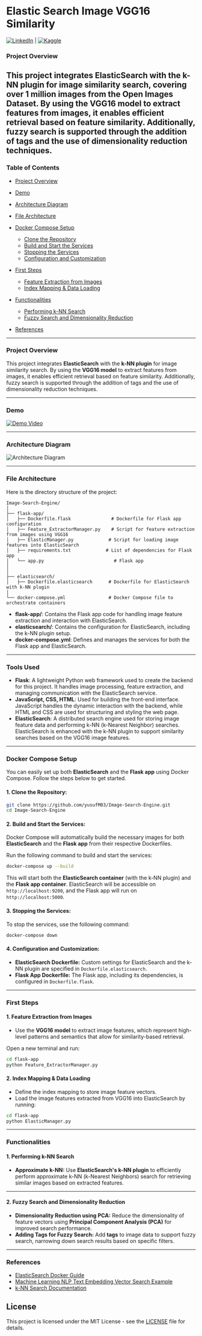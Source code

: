# **Elastic Search Image VGG16 Similarity**

[![LinkedIn](https://upload.wikimedia.org/wikipedia/commons/c/ca/LinkedIn_logo_initials.png)](https://www.linkedin.com/in/youssef-makhlouf-608aa622a/) |
[![Kaggle](https://upload.wikimedia.org/wikipedia/commons/7/7c/Kaggle_logo.png)](https://www.kaggle.com/yusuf03)

### **Project Overview**
This project integrates **ElasticSearch** with the **k-NN plugin** for image similarity search, covering over 1 million images from the Open Images Dataset. By using the **VGG16 model** to extract features from images, it enables efficient retrieval based on feature similarity. Additionally, fuzzy search is supported through the addition of tags and the use of dimensionality reduction techniques.
---
### **Table of Contents**
- [Project Overview](#project-overview)
- [Demo](#Demo)
- [Architecture Diagram](#architecture-diagram)
- [File Architecture](#file-architecture)

- [Docker Compose Setup](#docker-compose-setup)
  - [Clone the Repository](#clone-the-repository)
  - [Build and Start the Services](#build-and-start-the-services)
  - [Stopping the Services](#stopping-the-services)
  - [Configuration and Customization](#configuration-and-customization)
- [First Steps](#first-steps)
  - [Feature Extraction from Images](#feature-extraction-from-images)
  - [Index Mapping & Data Loading](#index-mapping--data-loading)
- [Functionalities](#functionalities)
  - [Performing k-NN Search](#performing-knn-search)
  - [Fuzzy Search and Dimensionality Reduction](#fuzzy-search-and-dimensionality-reduction)
- [References](#references)

---

### **Project Overview**
This project integrates **ElasticSearch** with the **k-NN plugin** for image similarity search. By using the **VGG16 model** to extract features from images, it enables efficient retrieval based on feature similarity. Additionally, fuzzy search is supported through the addition of tags and the use of dimensionality reduction techniques.

---
### **Demo**
[![Demo Video](https://github.com/yusufM03/Image-Search-Engine/blob/main/assets/thumbnail.png)](https://github.com/yusufM03/Image-Search-Engine/blob/main/assets/Demo.mp4)

---

### **Architecture Diagram**
![Architecture Diagram](assets/diagram.png)

---

### **File Architecture**

Here is the directory structure of the project:

```plaintext
Image-Search-Engine/
│
├── flask-app/
│   ├── Dockerfile.flask               # Dockerfile for Flask app configuration
│   ├── Feature_ExtractorManager.py    # Script for feature extraction from images using VGG16
│   ├── ElasticManager.py             # Script for loading image features into ElasticSearch
│   ├── requirements.txt             # List of dependencies for Flask app
│   └── app.py                          # Flask app
│       
│
├── elasticsearch/
│   ├── Dockerfile.elasticsearch      # Dockerfile for ElasticSearch with k-NN plugin
│                        
└── docker-compose.yml                # Docker Compose file to orchestrate containers
```

- **flask-app/**: Contains the Flask app code for handling image feature extraction and interaction with ElasticSearch.
- **elasticsearch/**: Contains the configuration for ElasticSearch, including the k-NN plugin setup.
- **docker-compose.yml**: Defines and manages the services for both the Flask app and ElasticSearch.

---

### **Tools Used**

- **Flask**: A lightweight Python web framework used to create the backend for this project. It handles image processing, feature extraction, and managing communication with the ElasticSearch service.
- **JavaScript, CSS, HTML**: Used for building the front-end interface. JavaScript handles the dynamic interaction with the backend, while HTML and CSS are used for structuring and styling the web page.
- **ElasticSearch**: A distributed search engine used for storing image feature data and performing k-NN (k-Nearest Neighbor) searches. ElasticSearch is enhanced with the k-NN plugin to support similarity searches based on the VGG16 image features.
---

### **Docker Compose Setup**

You can easily set up both **ElasticSearch** and the **Flask app** using Docker Compose. Follow the steps below to get started.

#### **1. Clone the Repository:**
```bash
git clone https://github.com/yusufM03/Image-Search-Engine.git
cd Image-Search-Engine
```

#### **2. Build and Start the Services:**
Docker Compose will automatically build the necessary images for both **ElasticSearch** and the **Flask app** from their respective Dockerfiles.

Run the following command to build and start the services:

```bash
docker-compose up --build
```

This will start both the **ElasticSearch container** (with the k-NN plugin) and the **Flask app container**. ElasticSearch will be accessible on `http://localhost:9200`, and the Flask app will run on `http://localhost:5000`.

#### **3. Stopping the Services:**
To stop the services, use the following command:

```bash
docker-compose down
```

#### **4. Configuration and Customization:**
- **ElasticSearch Dockerfile:** Custom settings for ElasticSearch and the k-NN plugin are specified in `Dockerfile.elasticsearch`.
- **Flask App Dockerfile:** The Flask app, including its dependencies, is configured in `Dockerfile.flask`.

---

### **First Steps**

#### **1. Feature Extraction from Images**
- Use the **VGG16 model** to extract image features, which represent high-level patterns and semantics that allow for similarity-based retrieval.

Open a new terminal and run:
```bash
cd flask-app
python Feature_ExtractorManager.py
```

#### **2. Index Mapping & Data Loading**
- Define the index mapping to store image feature vectors.
- Load the image features extracted from VGG16 into ElasticSearch by running:
```bash
cd flask-app
python ElasticManager.py
```

---

### **Functionalities**

#### **1. Performing k-NN Search**

- **Approximate k-NN:** Use **ElasticSearch's k-NN plugin** to efficiently perform approximate k-NN (k-Nearest Neighbors) search for retrieving similar images based on extracted features.

---

#### **2. Fuzzy Search and Dimensionality Reduction**

- **Dimensionality Reduction using PCA:** Reduce the dimensionality of feature vectors using **Principal Component Analysis (PCA)** for improved search performance.
- **Adding Tags for Fuzzy Search:** Add **tags** to image data to support fuzzy search, narrowing down search results based on specific filters.

---

### **References**
- [ElasticSearch Docker Guide](https://www.elastic.co/guide/en/elasticsearch/reference/index.html)
- [Machine Learning NLP Text Embedding Vector Search Example](https://www.elastic.co/blog/using-elasticsearch-for-vector-search)
- [k-NN Search Documentation](https://www.elastic.co/guide/en/elasticsearch/plugins/current/knn.html)


## License
This project is licensed under the MIT License - see the [LICENSE](LICENSE) file for details.






